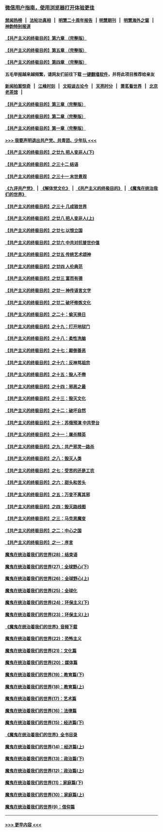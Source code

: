 ### [微信用户指南，使用浏览器打开体验更佳](https://github.com/gfw-breaker/banned-news1/blob/master/indexes/wechat-guide.md?t=0)
#### [禁闻热榜](热点新闻.md?t=0)  &nbsp;&nbsp;|&nbsp;&nbsp; [法轮功真相](https://github.com/gfw-breaker/truth/blob/master/README.md?t=0) &nbsp;&nbsp;|&nbsp;&nbsp; [明慧二十周年报告](https://github.com/gfw-breaker/mh-reports/blob/master/README.md?t=0) &nbsp;&nbsp;|&nbsp;&nbsp;[明慧期刊](https://github.com/gfw-breaker/mh-qikan) &nbsp;&nbsp;|&nbsp;&nbsp; [明慧海外之窗](https://github.com/gfw-breaker/mh-news/blob/master/README.md?t=0) &nbsp;&nbsp;|&nbsp;&nbsp; [神韵特别报道](https://github.com/gfw-breaker/mh-news/blob/master/shenyun.md?t=0)
#### [【共产主义的终极目的】第六章 （完整版）](../pages/nsc422/n11428913.md?t=02071033) 
#### [【共产主义的终极目的】第五章 （完整版）](../pages/nsc422/n11428912.md?t=02071033) 
#### [【共产主义的终极目的】第四章 （完整版）](../pages/nsc422/n11428907.md?t=02071033) 
#### 五毛举报越来越频繁，请网友们前往下载 [一键翻墙软件](https://github.com/gfw-breaker/ssr-accounts)，并将此项目推荐给亲友
#### [新闻拍案惊奇](https://github.com/gfw-breaker/banned-news1/blob/master/pages/link4.md) &nbsp;&nbsp;|&nbsp;&nbsp; [江峰时刻](https://github.com/gfw-breaker/banned-news1/blob/master/pages/link4.md) &nbsp;&nbsp;|&nbsp;&nbsp; [文昭谈古论今](https://github.com/gfw-breaker/banned-news1/blob/master/pages/link4.md) &nbsp;&nbsp;|&nbsp;&nbsp; [天亮时分](https://github.com/gfw-breaker/banned-news1/blob/master/pages/link4.md) &nbsp;&nbsp;|&nbsp;&nbsp; [萧茗看世界](https://github.com/gfw-breaker/banned-news1/blob/master/pages/link4.md) &nbsp;&nbsp;|&nbsp;&nbsp; [北京老茶馆](https://github.com/gfw-breaker/banned-news1/blob/master/pages/link4.md) &nbsp;&nbsp;|&nbsp;&nbsp; 
#### [【共产主义的终极目的】第三章（完整版）](../pages/nsc422/n11428848.md?t=02071033) 
#### [【共产主义的终极目的】第二章（完整版）](../pages/nsc422/n11428831.md?t=02071033) 
#### [【共产主义的终极目的】第一章（完整版）](../pages/nsc422/n11417651.md?t=02071033) 
#### [>>> 我要声明退出共产党、共青团、少年队 <<<](https://github.com/begood0513/goodnews/blob/master/quit/letter.md) 
#### [【共产主义的终极目的】之廿九 把人变非人(下)](../pages/nsc422/n11344140.md?t=02071033) 
#### [【共产主义的终极目的】之三十二 结语](../pages/nsc422/n11360535.md?t=02071033) 
#### [【共产主义的终极目的】之三十一 末世景观](../pages/nsc422/n11351129.md?t=02071033) 
#### [《九评共产党》](https://github.com/begood0513/9ping.md/blob/master/README.md) &nbsp;|&nbsp; [《解体党文化》](../../../../jtdwh.md/blob/master/README.md)  &nbsp;|&nbsp; [《共产主义的终极目的》](../../../../gczydzjmd.md/blob/master/README.md) &nbsp;|&nbsp; [《魔鬼在统治我们的世界》](../../../../mgztzwmdsj.md/blob/master/README.md) 
#### [【共产主义的终极目的】之三十 几成狼世界](../pages/nsc422/n11348280.md?t=02071033) 
#### [【共产主义的终极目的】之廿八 把人变非人(上)](../pages/nsc422/n11340492.md?t=02071033) 
#### [【共产主义的终极目的】之廿七 以恨立国](../pages/nsc422/n11336944.md?t=02071033) 
#### [【共产主义的终极目的】之廿六 中共对抗普世价值](../pages/nsc422/n11324785.md?t=02071033) 
#### [【共产主义的终极目的】之廿五 传统艺术颂神](../pages/nsc422/n11296396.md?t=02071033) 
#### [【共产主义的终极目的】之廿四 人伦典范](../pages/nsc422/n11296397.md?t=02071033) 
#### [【共产主义的终极目的】之廿三 富而有德](../pages/nsc422/n11283598.md?t=02071033) 
#### [【共产主义的终极目的】之廿一 神传语言文字](../pages/nsc422/n11263265.md?t=02071033) 
#### [【共产主义的终极目的】之廿二 破坏修炼文化](../pages/nsc422/n11245728.md?t=02071033) 
#### [【共产主义的终极目的】之二十：偷天换日](../pages/nsc422/n11238846.md?t=02071033) 
#### [【共产主义的终极目的】之十九：打开地狱门](../pages/nsc422/n11206376.md?t=02071033) 
#### [【共产主义的终极目的】之十八：柔性洗脑](../pages/nsc422/n11199994.md?t=02071033) 
#### [【共产主义的终极目的】之十七：颠倒善恶](../pages/nsc422/n11179782.md?t=02071033) 
#### [【共产主义的终极目的】之十六：反神骂祖宗](../pages/nsc422/n11166798.md?t=02071033) 
#### [【共产主义的终极目的】之十五：毁人不倦](../pages/nsc422/n11166792.md?t=02071033) 
#### [【共产主义的终极目的】之十四：邪恶之最](../pages/nsc422/n11150249.md?t=02071033) 
#### [【共产主义的终极目的】之十三：毁灭文化](../pages/nsc422/n11135227.md?t=02071033) 
#### [【共产主义的终极目的】之十二：破坏自然](../pages/nsc422/n11135214.md?t=02071033) 
#### [【共产主义的终极目的】之十：苏俄预演 中共登台](../pages/nsc422/n11118424.md?t=02071033) 
#### [【共产主义的终极目的】之十一：屠杀精英](../pages/nsc422/n11118442.md?t=02071033) 
#### [【共产主义的终极目的】之九：共产邪灵一路杀](../pages/nsc422/n11114139.md?t=02071033) 
#### [【共产主义的终极目的】之八：毁灭人类](../pages/nsc422/n11108503.md?t=02071033) 
#### [【共产主义的终极目的】之七：受苦的还是工农](../pages/nsc422/n11101809.md?t=02071033) 
#### [【共产主义的终极目的】之六：甜头和苦头](../pages/nsc422/n11096971.md?t=02071033) 
#### [【共产主义的终极目的】之五：万变不离其邪](../pages/nsc422/n11091285.md?t=02071033) 
#### [【共产主义的终极目的】之四：毁灭路线图](../pages/nsc422/n11086284.md?t=02071033) 
#### [【共产主义的终极目的】之三：马克思魔变](../pages/nsc422/n11061941.md?t=02071033) 
#### [【共产主义的终极目的】之二：中心之国](../pages/nsc422/n11047728.md?t=02071033) 
#### [【共产主义的终极目的】之一：序言](../pages/nsc422/n11086077.md?t=02071033) 
#### [魔鬼在统治着我们的世界(28)：结束语](../pages/nsc422/n10936246.md?t=02071033) 
#### [魔鬼在统治着我们的世界(27)：全球野心(下)](../pages/nsc422/n10928319.md?t=02071033) 
#### [魔鬼在统治着我们的世界(26)：全球野心(上)](../pages/nsc422/n10900318.md?t=02071033) 
#### [魔鬼在统治着我们的世界(25)：全球化](../pages/nsc422/n10788205.md?t=02071033) 
#### [魔鬼在统治着我们的世界(24)：环保主义(下)](../pages/nsc422/n10695307.md?t=02071033) 
#### [魔鬼在统治着我们的世界(23)：环保主义(上)](../pages/nsc422/n10688613.md?t=02071033) 
#### [《魔鬼在统治着我们的世界》音频下载](../pages/nsc422/n10635553.md?t=02071033) 
#### [魔鬼在统治着我们的世界(22)：恐怖主义](../pages/nsc422/n10614727.md?t=02071033) 
#### [魔鬼在统治着我们的世界(21)：文化篇](../pages/nsc422/n10597706.md?t=02071033) 
#### [魔鬼在统治着我们的世界(20)：媒体篇](../pages/nsc422/n10586579.md?t=02071033) 
#### [魔鬼在统治着我们的世界(19)：教育篇(下)](../pages/nsc422/n10564808.md?t=02071033) 
#### [魔鬼在统治着我们的世界(18)：教育篇(上)](../pages/nsc422/n10526970.md?t=02071033) 
#### [魔鬼在统治着我们的世界(17)：艺术篇](../pages/nsc422/n10499093.md?t=02071033) 
#### [魔鬼在统治着我们的世界(16)：法律篇](../pages/nsc422/n10485969.md?t=02071033) 
#### [魔鬼在统治着我们的世界(15)：经济篇(下)](../pages/nsc422/n10469975.md?t=02071033) 
#### [《魔鬼在统治着我们的世界》全书目录](../pages/nsc422/n10464261.md?t=02071033) 
#### [魔鬼在统治着我们的世界(14)：经济篇(上)](../pages/nsc422/n10457370.md?t=02071033) 
#### [魔鬼在统治着我们的世界(13)：政治篇(下)](../pages/nsc422/n10448270.md?t=02071033) 
#### [魔鬼在统治着我们的世界(12)：政治篇(上)](../pages/nsc422/n10444576.md?t=02071033) 
#### [魔鬼在统治着我们的世界(11)：家庭篇(下)](../pages/nsc422/n10440961.md?t=02071033) 
#### [魔鬼在统治着我们的世界(10)：家庭篇(上)](../pages/nsc422/n10435448.md?t=02071033) 
#### [魔鬼在统治着我们的世界(9)：信仰篇](../pages/nsc422/n10432159.md?t=02071033) 

----
#### [ >>> 更早内容 <<< ](../indexes/nsc422-earlier.md)
